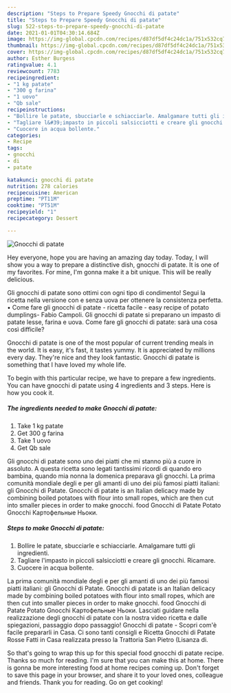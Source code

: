 ```yaml
---
description: "Steps to Prepare Speedy Gnocchi di patate"
title: "Steps to Prepare Speedy Gnocchi di patate"
slug: 522-steps-to-prepare-speedy-gnocchi-di-patate
date: 2021-01-01T04:30:14.684Z
image: https://img-global.cpcdn.com/recipes/d87df5df4c24dc1a/751x532cq70/gnocchi-di-patate-recipe-main-photo.jpg
thumbnail: https://img-global.cpcdn.com/recipes/d87df5df4c24dc1a/751x532cq70/gnocchi-di-patate-recipe-main-photo.jpg
cover: https://img-global.cpcdn.com/recipes/d87df5df4c24dc1a/751x532cq70/gnocchi-di-patate-recipe-main-photo.jpg
author: Esther Burgess
ratingvalue: 4.1
reviewcount: 7783
recipeingredient:
- "1 kg patate"
- "300 g farina"
- "1 uovo"
- "Qb sale"
recipeinstructions:
- "Bollire le patate, sbucciarle e schiacciarle. Amalgamare tutti gli ingredienti."
- "Tagliare l&#39;impasto in piccoli salsicciotti e creare gli gnocchi. Ricamare."
- "Cuocere in acqua bollente."
categories:
- Recipe
tags:
- gnocchi
- di
- patate

katakunci: gnocchi di patate 
nutrition: 278 calories
recipecuisine: American
preptime: "PT11M"
cooktime: "PT51M"
recipeyield: "1"
recipecategory: Dessert

---
```



![Gnocchi di patate](https://img-global.cpcdn.com/recipes/d87df5df4c24dc1a/751x532cq70/gnocchi-di-patate-recipe-main-photo.jpg)

Hey everyone, hope you are having an amazing day today. Today, I will show you a way to prepare a distinctive dish, gnocchi di patate. It is one of my favorites. For mine, I'm gonna make it a bit unique. This will be really delicious.

Gli gnocchi di patate sono ottimi con ogni tipo di condimento! Segui la ricetta nella versione con e senza uova per ottenere la consistenza perfetta. • Come fare gli gnocchi di patate - ricetta facile - easy recipe of potato dumplings- Fabio Campoli. Gli gnocchi di patate si preparano un impasto di patate lesse, farina e uova. Come fare gli gnocchi di patate: sarà una cosa così difficile?

Gnocchi di patate is one of the most popular of current trending meals in the world. It is easy, it's fast, it tastes yummy. It is appreciated by millions every day. They're nice and they look fantastic. Gnocchi di patate is something that I have loved my whole life.


To begin with this particular recipe, we have to prepare a few ingredients. You can have gnocchi di patate using 4 ingredients and 3 steps. Here is how you cook it.

<!--inarticleads1-->

##### The ingredients needed to make Gnocchi di patate:

1. Take 1 kg patate
1. Get 300 g farina
1. Take 1 uovo
1. Get Qb sale


Gli gnocchi di patate sono uno dei piatti che mi stanno più a cuore in assoluto. A questa ricetta sono legati tantissimi ricordi di quando ero bambina, quando mia nonna la domenica preparava gli gnocchi. La prima comunità mondiale degli e per gli amanti di uno dei più famosi piatti italiani: gli Gnocchi di Patate. Gnocchi di patate is an Italian delicacy made by combining boiled potatoes with flour into small ropes, which are then cut into smaller pieces in order to make gnocchi. food Gnocchi di Patate Potato Gnocchi Картофельные Ньоки. 

<!--inarticleads2-->

##### Steps to make Gnocchi di patate:

1. Bollire le patate, sbucciarle e schiacciarle. Amalgamare tutti gli ingredienti.
1. Tagliare l&#39;impasto in piccoli salsicciotti e creare gli gnocchi. Ricamare.
1. Cuocere in acqua bollente.


La prima comunità mondiale degli e per gli amanti di uno dei più famosi piatti italiani: gli Gnocchi di Patate. Gnocchi di patate is an Italian delicacy made by combining boiled potatoes with flour into small ropes, which are then cut into smaller pieces in order to make gnocchi. food Gnocchi di Patate Potato Gnocchi Картофельные Ньоки. Lasciati guidare nella realizzazione degli gnocchi di patate con la nostra video ricetta e dalle spiegazioni, passaggio dopo passaggio! Gnocchi di patate - Scopri com&#39;è facile prepararli in Casa. Ci sono tanti consigli e Ricetta Gnocchi di Patate Rosse Fatti in Casa realizzata presso la Trattoria San Pietro (Lisanza di. 

So that's going to wrap this up for this special food gnocchi di patate recipe. Thanks so much for reading. I'm sure that you can make this at home. There is gonna be more interesting food at home recipes coming up. Don't forget to save this page in your browser, and share it to your loved ones, colleague and friends. Thank you for reading. Go on get cooking!
